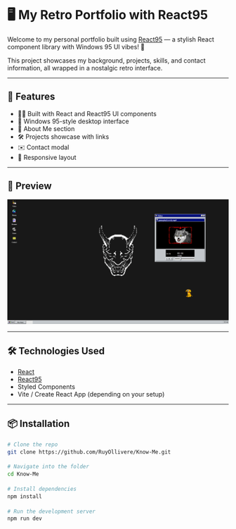 # 🖥️ My Retro Portfolio with React95

Welcome to my personal portfolio built using [React95](https://github.com/arturbien/React95) — a stylish React component library with Windows 95 UI vibes! 🎉

This project showcases my background, projects, skills, and contact information, all wrapped in a nostalgic retro interface.

---

## 🚀 Features

- 👨‍💻 Built with React and React95 UI components
- 📁 Windows 95-style desktop interface
- 🧠 About Me section
- 🛠️ Projects showcase with links
- ✉️ Contact modal
- 💾 Responsive layout

---

## 📸 Preview

![Home Screen](my-retro-ui/screenshot.png)

---

## 🛠️ Technologies Used

- [React](https://reactjs.org/)
- [React95](https://github.com/arturbien/React95)
- Styled Components
- Vite / Create React App (depending on your setup)

---

## 📦 Installation

```bash
# Clone the repo
git clone https://github.com/RuyOllivere/Know-Me.git

# Navigate into the folder
cd Know-Me

# Install dependencies
npm install

# Run the development server
npm run dev
